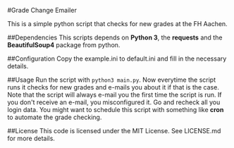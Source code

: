 #Grade Change Emailer

This is a simple python script that checks for new grades at the FH Aachen.

##Dependencies
This scripts depends on **Python 3**, the **requests** and the
**BeautifulSoup4** package from python.

##Configuration
Copy the example.ini to default.ini and fill in the necessary details.

##Usage
Run the script with `python3 main.py`.
Now everytime the script runs it checks for new grades and e-mails you about it
if that is the case.  Note that the script will always e-mail you the first
time the script is run. If you don't receive an e-mail, you misconfigured it.
Go and recheck all you login data.
You might want to schedule this script with something like **cron** to automate
the grade checking.

##License
This code is licensed under the MIT License. See LICENSE.md for more details.
